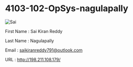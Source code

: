 # 4103-102-OpSys-nagulapally

![Sai](https://avatars0.githubusercontent.com/u/21366093?v=3&s=460)



First Name : Sai Kiran Reddy

Last Name  : Nagulapally

Email      : saikiranreddy791@outlook.com

URL        : http://198.211.108.179/
